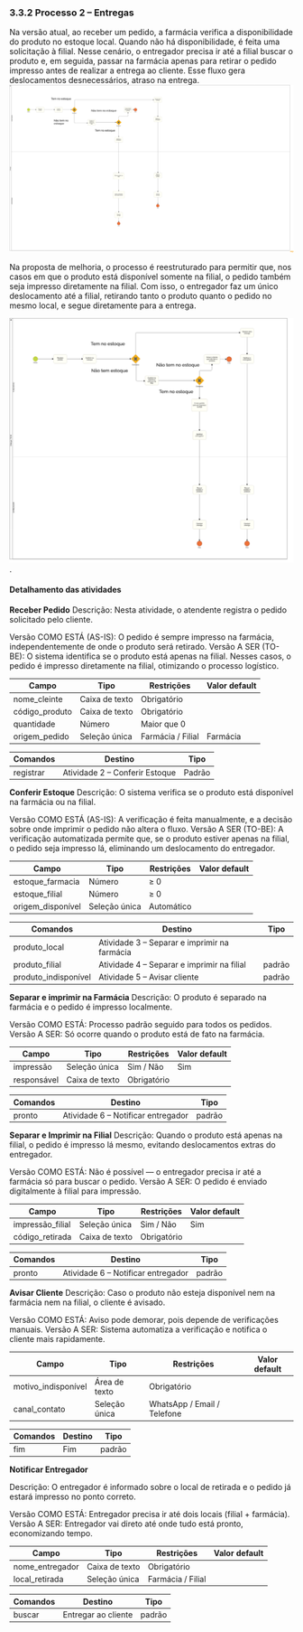 ### 3.3.2 Processo 2 – Entregas 
 
Na versão atual, ao receber um pedido, a farmácia verifica a disponibilidade do produto no estoque local. Quando não há disponibilidade, é feita uma solicitação à filial. Nesse cenário, o entregador precisa ir até a filial buscar o produto e, em seguida, passar na farmácia apenas para retirar o pedido impresso antes de realizar a entrega ao cliente. Esse fluxo gera deslocamentos desnecessários, atraso na entrega.
![Exemplo de um Modelo BPMN do PROCESSO 2](https://github.com/ICEI-PUC-Minas-PBE-ADS-SI/2025-1-p5-tias-FarmaCeltas/blob/main/docs/images/Entregas%20%20AS%20IS%20Diagrama.png?raw=true)

Na proposta de melhoria, o processo é reestruturado para permitir que, nos casos em que o produto está disponível somente na filial, o pedido também seja impresso diretamente na filial. Com isso, o entregador faz um único deslocamento até a filial, retirando tanto o produto quanto o pedido no mesmo local, e segue diretamente para a entrega. 

![Exemplo de um Modelo BPMN do PROCESSO 2](https://github.com/ICEI-PUC-Minas-PBE-ADS-SI/2025-1-p5-tias-FarmaCeltas/blob/main/docs/images/Entregas%20TO%20BE%20Diagrama.png?raw=true).


#### Detalhamento das atividades


**Receber Pedido**
Descrição: Nesta atividade, o atendente registra o pedido solicitado pelo cliente.

Versão COMO ESTÁ (AS-IS): O pedido é sempre impresso na farmácia, independentemente de onde o produto será retirado.
Versão A SER (TO-BE): O sistema identifica se o produto está apenas na filial. Nesses casos, o pedido é impresso diretamente na filial, otimizando o processo logístico.


| **Campo**       | **Tipo**         | **Restrições** | **Valor default** |
| ---             | ---              | ---            | ---               |
| nome_cleinte    | Caixa de texto   | Obrigatório    |                   |
| código_produto  | Caixa de texto   |  Obrigatório   |                   |
| quantidade      | Número           | Maior que 0    |                   |
| origem_pedido   |Seleção única     |Farmácia / Filial|    	Farmácia     |

| **Comandos**         |  **Destino**                   | **Tipo** |
| ---                  | ---                            | ---               |
| registrar            | 	Atividade 2 – Conferir Estoque| Padrão            |



**Conferir Estoque**
Descrição: O sistema verifica se o produto está disponível na farmácia ou na filial.

Versão COMO ESTÁ (AS-IS): A verificação é feita manualmente, e a decisão sobre onde imprimir o pedido não altera o fluxo.
Versão A SER (TO-BE): A verificação automatizada permite que, se o produto estiver apenas na filial, o pedido seja impresso lá, eliminando um deslocamento do entregador.

| **Campo**       | **Tipo**         | **Restrições** | **Valor default** |
| ---             | ---              | ---            | ---               |
| estoque_farmacia| Número           |        ≥ 0     |                   |
|  estoque_filial |      Número      |           ≥ 0  |                   |
|origem_disponível|  Seleção única   |      Automático|                   |

| **Comandos**         |  **Destino**                                   | **Tipo**          |
| ---                  | ---                                            | ---               |
| produto_local        | Atividade 3 – Separar e imprimir na farmácia|  |   padrão          |
| produto_filial       | Atividade 4 – Separar e imprimir na filial     |    padrão         |
| produto_indisponível | Atividade 5 – Avisar cliente                   |    padrão         |


**Separar e imprimir na Farmácia**
Descrição: O produto é separado na farmácia e o pedido é impresso localmente.

Versão COMO ESTÁ: Processo padrão seguido para todos os pedidos.
Versão A SER: Só ocorre quando o produto está de fato na farmácia.

| **Campo**       | **Tipo**        | **Restrições** | **Valor default** |
|-----------------|-----------------|----------------|-------------------|
| impressão       | Seleção única   | Sim / Não      | Sim               |
| responsável     | Caixa de texto  | Obrigatório    |                   |

| **Comandos** | **Destino**                        | **Tipo** |
|--------------|------------------------------------|----------|
| pronto       | Atividade 6 – Notificar entregador | padrão   |


**Separar e Imprimir na Filial**
Descrição: Quando o produto está apenas na filial, o pedido é impresso lá mesmo, evitando deslocamentos extras do entregador.

Versão COMO ESTÁ: Não é possível — o entregador precisa ir até a farmácia só para buscar o pedido.
Versão A SER: O pedido é enviado digitalmente à filial para impressão.

| **Campo**          | **Tipo**         | **Restrições** | **Valor default** |
|--------------------|------------------|----------------|-------------------|
| impressão_filial   | Seleção única    | Sim / Não      | Sim               |
| código_retirada    | Caixa de texto   | Obrigatório    |                   |

| **Comandos** | **Destino**                        | **Tipo** |
|--------------|------------------------------------|----------|
| pronto       | Atividade 6 – Notificar entregador | padrão   |


**Avisar Cliente**
Descrição: Caso o produto não esteja disponível nem na farmácia nem na filial, o cliente é avisado.

Versão COMO ESTÁ: Aviso pode demorar, pois depende de verificações manuais.
Versão A SER: Sistema automatiza a verificação e notifica o cliente mais rapidamente.


| **Campo**               | **Tipo**         | **Restrições**              | **Valor default** |
|-------------------------|------------------|------------------------------|-------------------|
| motivo_indisponível     | Área de texto    | Obrigatório                  |                   |
| canal_contato           | Seleção única    | WhatsApp / Email / Telefone  |                   |

| **Comandos** | **Destino** | **Tipo** |
|--------------|-------------|----------|
| fim          | Fim         | padrão   |



**Notificar Entregador**

Descrição: O entregador é informado sobre o local de retirada e o pedido já estará impresso no ponto correto.

Versão COMO ESTÁ: Entregador precisa ir até dois locais (filial + farmácia).
Versão A SER: Entregador vai direto até onde tudo está pronto, economizando tempo.


| **Campo**         | **Tipo**         | **Restrições**         | **Valor default** |
|-------------------|------------------|-------------------------|-------------------|
| nome_entregador   | Caixa de texto   | Obrigatório             |                   |
| local_retirada    | Seleção única    | Farmácia / Filial       |                   |

| **Comandos** | **Destino**         | **Tipo** |
|--------------|---------------------|----------|
| buscar       | Entregar ao cliente | padrão   |






